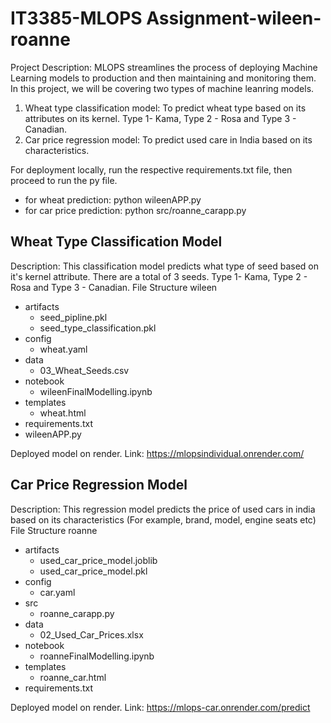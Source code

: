 # IT3385-MLOPS Assignment-wileen-roanne
Project Description: 
MLOPS streamlines the process of deploying Machine Learning models to production and then maintaining and monitoring them. In this project, we will be covering two types of machine leanring models.
1. Wheat type classification model: To predict wheat type based on its attributes on its kernel. Type 1- Kama, Type 2 - Rosa and Type 3 - Canadian.
2. Car price regression model: To predict used care in India based on its characteristics.

For deployment locally, run the respective requirements.txt file, then proceed to run the py file. 
- for wheat prediction: python wileenAPP.py
- for car price prediction: python src/roanne_carapp.py

## Wheat Type Classification Model 
Description: This classification model predicts what type of seed based on it's kernel attribute. There are a total of 3 seeds. Type 1- Kama, Type 2 - Rosa and Type 3 - Canadian.
File Structure
wileen
- artifacts
  - seed_pipline.pkl
  - seed_type_classification.pkl
- config
  - wheat.yaml
- data
  - 03_Wheat_Seeds.csv
- notebook
  - wileenFinalModelling.ipynb
- templates
  - wheat.html
- requirements.txt
- wileenAPP.py

Deployed model on render. Link: https://mlopsindividual.onrender.com/ 

## Car Price Regression Model 
Description: This regression model predicts the price of used cars in india based on its characteristics (For example, brand, model, engine seats etc)  
File Structure
roanne
- artifacts
  - used_car_price_model.joblib
  - used_car_price_model.pkl
- config
  - car.yaml
- src
  - roanne_carapp.py
- data
  - 02_Used_Car_Prices.xlsx
- notebook
  - roanneFinalModelling.ipynb
- templates
  - roanne_car.html
- requirements.txt

Deployed model on render. Link: https://mlops-car.onrender.com/predict


